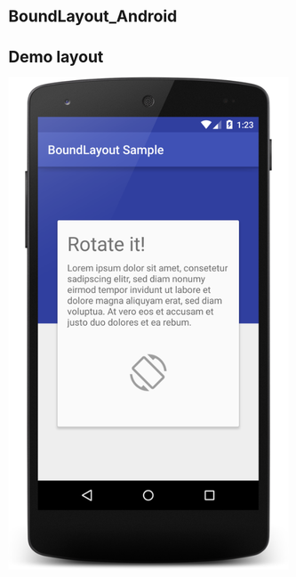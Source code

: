 # BoundLayout_Android
# Demo layout
![](https://github.com/bulbulhossen/BoundLayout_Android/blob/master/demo.png?raw=true)
